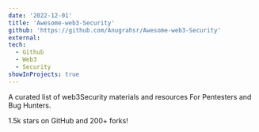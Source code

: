 ```yaml
---
date: '2022-12-01'
title: 'Awesome-web3-Security'
github: 'https://github.com/Anugrahsr/Awesome-web3-Security'
external:
tech:
  - Github
  - Web3
  - Security
showInProjects: true
---
```


A curated list of web3Security materials and resources For Pentesters and Bug Hunters.

1.5k stars on GitHub and 200+ forks!